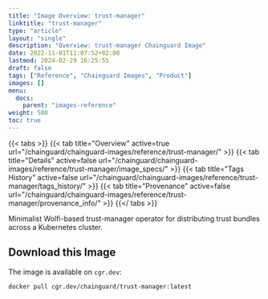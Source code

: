 ```yaml
---
title: "Image Overview: trust-manager"
linktitle: "trust-manager"
type: "article"
layout: "single"
description: "Overview: trust-manager Chainguard Image"
date: 2022-11-01T11:07:52+02:00
lastmod: 2024-02-29 16:25:55
draft: false
tags: ["Reference", "Chainguard Images", "Product"]
images: []
menu: 
  docs: 
    parent: "images-reference"
weight: 500
toc: true
---
```


{{< tabs >}}
{{< tab title="Overview" active=true url="/chainguard/chainguard-images/reference/trust-manager/" >}}
{{< tab title="Details" active=false url="/chainguard/chainguard-images/reference/trust-manager/image_specs/" >}}
{{< tab title="Tags History" active=false url="/chainguard/chainguard-images/reference/trust-manager/tags_history/" >}}
{{< tab title="Provenance" active=false url="/chainguard/chainguard-images/reference/trust-manager/provenance_info/" >}}
{{</ tabs >}}



<!--overview:start-->
Minimalist Wolfi-based trust-manager operator for distributing trust bundles across a Kubernetes cluster.
<!--overview:end-->

<!--getting:start-->
## Download this Image
The image is available on `cgr.dev`:

```
docker pull cgr.dev/chainguard/trust-manager:latest
```
<!--getting:end-->

<!--body:start-->
<!--body:end-->

